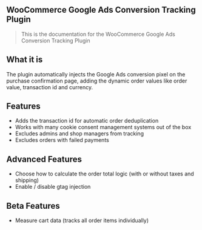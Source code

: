 ## WooCommerce Google Ads Conversion Tracking Plugin 

> This is the documentation for the WooCommerce Google Ads Conversion Tracking Plugin

## What it is

The plugin automatically injects the Google Ads conversion pixel on the purchase confirmation page, adding the dynamic order values like order value, transaction id and currency.

## Features

- Adds the transaction id for automatic order deduplication
- Works with many cookie consent management systems out of the box
- Excludes admins and shop managers from tracking
- Excludes orders with failed payments

## Advanced Features

- Choose how to calculate the order total logic (with or without taxes and shipping)
- Enable / disable gtag injection

## Beta Features

- Measure cart data (tracks all order items individually)


